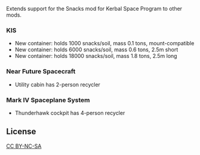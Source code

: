 Extends support for the Snacks mod for Kerbal Space Program to other mods.

### KIS
- New container: holds 1000 snacks/soil, mass 0.1 tons, mount-compatible
- New container: holds 6000 snacks/soil, mass 0.6 tons, 2.5m short
- New container: holds 18000 snacks/soil, mass 1.8 tons, 2.5m long

### Near Future Spacecraft
- Utility cabin has 2-person recycler

### Mark IV Spaceplane System
- Thunderhawk cockpit has 4-person recycler

## License

[CC BY-NC-SA](https://creativecommons.org/licenses/by-nc-sa/4.0/)
